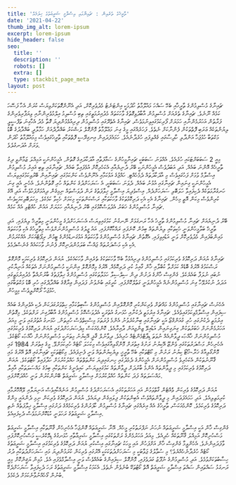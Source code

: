 ```yaml
---
title: 'ތާރީޚުގެ ތެރެއިން : ޗައިނާގައި އިސްލާމީ ޝަރީޢަތުގެ ހިލަމެއް'
date: '2021-04-22'
thumb_img_alt: lorem-ipsum
excerpt: lorem-ipsum
hide_header: false
seo:
  title: ''
  description: ''
  robots: []
  extra: []
  type: stackbit_page_meta
layout: post
---
```

ޗައިނާގެ މުސްލިމުންގެ ތާރީޚާއި ބެހޭ ސައްހަ މައުލޫމާތު ހޯދުމަކީ އިންޓަނެޓު މެދުވެރިކޮށް، އަދި އެނޫންގޮަތަކަށްވިޔަސް ކުރަން އެހާ ފަސޭހަ ކަމެއް ނޫނެވެ. ޗައިނާގެ ތެރެއަށް މުސްލިމުން އާބާދުވިގޮތުގެ ވާހަކަތައް މެދުއިރުމަތީގައި ތިބި މުސްލިމު އިލްމުވެރިންނާއި ވިޔަފާރިވެރިންގެ ފަރާތުން އަހަރުމެންނާއި ހަމަޔަށް ފޯރިކަމުގައިވިނަަމަވެސް، ޗައިނާގެ އެތެރޭގައި މުސްލިމުން ދިރިއުޅެމުންދިޔަ ގޮތާ މެދު އެހާގިނަ ތަފްސީލީ ލިޔުންތަކެއް ޢަރަބި ފޮތްތަކުން ފެންނާކަށް ނެތެވެ. ފަހަރެއްގައި މީގެ ގިނަ މަޢުލޫމާތު މޮންގޮލް ލަޝްކަރު ބަޣްދާދްއަށް ހަމާލާދީ ބަޣްދާދުގެ ބޮޑު މަކްތަބާ ހުޅުޖަހާ އަންދާލި ހާދިސާގައި ގެއްލިފައި ހުރެދާނެއެވެ. ހަމައެފަދައިން އިނގިރޭސީ ފޮތްތަކާއި ތާރީޚުގައިވެސް މިމައުލޫމާތު ހޯދަން ވަރަށް އުދަނގުލެވެ.



މިއީ 2 ސަބަބަށްޓަކައި ހުރެއެވެ. އެއްވަނަ ސަބަބަކީ ޗައިނާމީހުންގެ ސަގާފަތާއި އާދަކާދައިގެ ގޮތުން. އެމީހުންނަކީ އަމިއްލަ ޒަމާންވީ ދިގު ތާރީޚެއް އޮންނަ ބައެއް. އަދި އަބަދުވެސް އެމީހުންނަކީ ބޭރު ދުނިޔެއާއި އެކަހެރިކޮށް އުޅެފައިވާ ބައެއް. ޗައިނާގައި ތިބި ޣައިރު މުސްލިމުން އިސްލާމް ވުމަށް ފަހުގައިވެސް މި އާދަކާދަތައް ދެމެހެއްޓި. ހައްޖުގެ އަޅުކަމާއި އެނޫންވެސް ކަންކަމުގައި ޗައިނާއިން ބޭރުވިކަމުގައިވިޔަސް އެމީހުންނަކީ ގިނައިން ޗައިނާގައި އުޅުނު ބައެއް.
ދެވަނަ ސަބަބަކީ، އެ ސަރަހަށްދުގެ ކަންތައް ހުރި ގޮތުންނެވެ. އެހެނީ އެއީ ގިނަ ހަނގުރާމަތަކެއް ދެކިފައިވާ ހަލަބޮލި ސަރަހަށްދެއް. އިސްވެދިޔަ އިސްލާމީ ޚިލާފަތުގެ ރަން ދުވަސްތައް ނިމިގެން ދިއުމަށްފަހުވެސް އަދި އޭގެ ކުރިންވެސް މިކަން އޮތީ މިހެން. ޗައިނާގެ އެކި އެކި ދަރިކޮޅުތަކުގެ ވާހަކަތަކާއި ރަސްކަންތަކަކީ މިކަމަށް ހެކިވާ ކަމެކެވެ. މިހަލަބޮލިކަމަކީވެސް ޗައިނާ މުސްލިމުންގެ ޚަބަރު އެދުވަސްކޮޅުގައި ބޭރު ދުނިޔެއާއި ހަމަޔަށް އައުން ހުއްޓުވި އެއް ކަމެއް.

ބޭރު ދުނިޔެއަށް ޗައިނާ މުސްލިމުންގެ ތާރީޚު އެހާ ރަނގަޅަށް ނޭނގުނު ކަމުގައިވިޔަސް އެސަރަހަށްދުގެ މީހުންވަނީ މިތާރީޚް ލިޔެފައި. އަދި ތާރީޚް ބަލާމީހުންވަނީ ހެކިތަކާއި ލިޔުންތައް ބިމުން ކޮނެފައި ރައްކާކޮށްފައި. އައު ޖީލުގެ މުސްލިމުންނަށްވެސް މިތާރީޚުގެ އެކި ވާހަކަތައް މައިންބަފައިން މެދުވެރިކޮށް ވަނީ އަޑުއިވިފައި. އެގޮތުން ޗައިނާގެ މުސްލިމުންގެ ވާހަކަތައް އަޅުގަނޑުމެންގެ ޓީމުން ރިޕޯޓްއަކަށް އެއްކުރަމުން އެކި އެކި މަސްދަރުތައް ޖައްސާ ބަލަމުންދަނިކޮށް ފެނުނު ވާހަކައެއް ގެނެސްދެމެވެ.

ޗައިނާގެ ޔުއަން ދަރިކޮޅުގެ ވެރިކަމުގައި މުސްލިމުންގެ ދިރިއުޅުމާ ބެހޭ ވާހަކަތަކުގެ ތެރެއިން ވާހަކައެކެވެ. ޔުއަން ދަރިކޮޅުގެ ވެރިކަމަކީ މޮންގޮލް ރަސްކަމުގެ އޭރުގެ ބޮޑެއް ކަމަށްވާ ކުބްލާއި ޚާން ގާއިމު ކުރި ދަރިކޮޅެއް. އޭރުގެ މިމޮންގޮލް އިންނަކީ މުސްލިމުންނަށް އެތަކެއް އަނިޔާކުރި ނުބައި ނުލަފާ ބައެޔެކެވެ. ގެންގިސް ޚާންގެ ދަށުން ދިން ސިލްސިލާ ހަމަލާތަކުގައި މުސްލިމުންގެ ޚިލާފަތުގެ ބާރުނަައްތާ މެދުއިރުމަތީގައި އަދަދު ނުކުރެވޭހާ ގިނަ މުސްލިމުންނެއް އެމީހުންވަނީ ގަތުލްކޮށްފައި. ކުރީގައި ބުނެވުނު ފަދައިން ޢިރާޤްގެ ބަޣްދާދްގައި ހުރި ބޮޑު މަކްތަބާގައި ހުޅުޖަހާ ރޯކޮށްލީވެސް މިމީހުން.

އެހެނަސް ޗައިނާގައި މުސްލިމުންގެ މައްޗަށް ވެރިކަންކުރި މޮންގޮލްއިން މުސްލިމުންގެ ސާބިތުކަމާއި ހިތްވަރުގަދަކަން ދެކި އެވެރިންގެ ބައެއް ސިފައިން އިސްލާމްވިކަމުގައިވެއެވެ. ޗައިނާގެ އިރުމަތީ ދެކުނާއި ހުޅަނގު އުތުރަކީ އެދުވަސްކޮޅު މުސްލިމުންގެ އާބާދުގިނަ  ރަށްތަކެވެ. މިގޮތުން އިރުމަތީ ދެކުނުގައި ހުރި ގުއަންގްޒޯ އަކީ ޗައިނާގައި ބިނާކުރެވުނު އެންމެ ފުރަތަމަ މިސްކިތްވެސް ހުރިތަން. ހުޅަނގު އުތުރުގައި ވަނީ މިއަދު އަހަރުމެންނަށް ޚަބަރުތަކުން ގިނަގިނައިން އަޑުއިވޭ ޒިންޖިއަން ދާއިރާއެވެ. ކޮންމެއަކަސް މިދެސަރަހަށްދުގައި ޔުއަން ދަރިކޮޅުގެ ވެރިކަމުގައި މުސްލިމުންނަށް ޚާއްޞަ ދީވާންއެއް ނުވަތަ ޑިޕާޓްމެންޓެއް ހުރިއެވެ. ދިވާނުލް ޤާޛީ އޭކިޔުނު މިތަނަކީ މުސްލިމުންނަށް ޚާއްޞަ ކޯޓެކެވެ. އެހެނިހެން މަސްދަރުތަކުގައި ވެންޒޫ އޭކިޔުނު ރަށުގެ އިތުރަށް މޮންގޯލިއާގައިވެސް މިކަހަލަ ކޯޓެއް ހުރިކަމަށްވޭ. މީގެ އިތުރަށް 1984 ގައި މޮންގޯލިއާގެ ޚަރާ-ޚޯޓޯ ކިޔުނު ރަށުން މި ކޯޓްތަކާއި ބެހޭ ތާރީޚީ ލިޔެކިޔުންތައް ވަނީ ފެނިފައެވެ. މިކޯޓުތަކަކީ ޗައިނާގައި އޮތް އޭރުގެ މައި ޤާނޫނުތަކުން އެކަހެރިވެ މުސްލިމުންނަށް އެމީހުންގެ ދެމެދުގައި ހިނގައިދިޔަ ކަންތަތްތައް ހައްލުކުރުމަށް ހަދާފައިވާ ކޯޓުތަކެވެ. ޔުއަން ދަރިކޮޅުގެ ވެރިކަމުގައި މި ދީވާންތައް އެންމެ ބާރުދަށް ދީވާންތައް ކަމުގައިވިޔަސް، ކައިވެނީގެ ކަންތަކާއި ބިމުގެ މައްސަލަތަކާއި އާއިލާ މައްސަލަތައް ފަދަ ކަންތައް ހަައްލުކުރުމަށް އިސްލާމީ ޝަރީޢަތް ބޭނުންކުރުން ވަނީ ހުއްދަކޮށްފައި.

ޔުއަން ދަރިކޮޅުގެ ވެރިކަން ވެެއްޓެން ގާތްވަމުން އައި އަހަރުތަކުގައި އެސަރަހަށްދުގެ މުސްލިމުން އަނެއްކާއިވެސް އަނިޔަލާއި ލޭއޮހޮރުމާއި ކުރިމަތިލިއެވެ. އަދި ހަމައެފަދައިން މި ދީވާންތައްވެސް އެބިންތަކުން ފިލައިގެން ދިޔައެވެ. ޔުއަން ދަރިކޮޅުގެ ވެރިކަން ނިމި ދެންއައީ މިންގް ދަރިކޮޅުގެ ވެރިކަމެވެ. ކޮންމެއަކަސް، ތާރީޚުގެ އެއް އިރެއްގައި ޗައިނާގެ މުސްލިމުން ކާފަރުންގެ ވެރިކަމެއްގެ ދަށުގައި އިސްލާމީ ޚިލާފަތެއް ނެތި އިސްލާމީ ޝަރީޢަތުގެ ރަހަވަނީ ކުޑަކޮށްނަމަވެސް ދެކިފައިއެވެ.

ގެންގިސް ޚާން އަކީ އިސްލާމީ ޝަރީޢަތައް ނުހަނު ނަފްރަތުކުރި މީހެއް. އޭނާ ޝަރީޢަތައް ގޮންޖަހާ އެހެނިހެން ޤާނޫތަކާއި އިސްލާމީ ޝަރީޢަތް މަސްހުނިކޮށް އަމިއްލަ ޤާނޫތަކެއް ހެދިއެވެ. މިއަދު އަހަރުމެންގެ ރަށްތަކުގައި އިސްލާމީ ޝަރިޢާތާއި ހުޅަނގުގެ ޑިމޮކްރެސީ މަސްހުނިކޮށްފައި ވާފަދައިންނެވެ. އެހެންވީމާ ގެންގިސް ޚާން އަށްފަހުން އައި މީހަކު ޗައިނާގައި އިސްކުރި ޔުއަން ދަރިކޮޅުގެ ވެރިކަމުގައި އިސްލާމީ ޝަރީޢަތުގެ ކޯޓެއް ހުރެދާނެހެއްޔެވެ؟ މި ސުވާލުގެ ޖަވާބަކީ މި ސަރަހަށްދުތަކަކަކީ އޭރުގައި ވެރިކަން ކުރަމުންދިޔަ މައި ސަރަހަށްދުތަކާއި ދުރު ހިސާބުތަކަށްވުމެވެ. އަދި މުސްލިމުންގެ ނުފޫޒު ގަދަވެފައި، މޮންގޮލް ސިފައިންގެ ބައެއްވެސް ވަނީ އިސްލާމްވެފައި އެވެ. މުޅިން ޔަޤީންކޮށް މިއީ ރަނގަޅު ސައްތައިން ސައްތަ އިސްލާމީ ޝަރީޢަތް އޮތް ކޯޓުތަކޭ ބުނެވެން ނެތެވެ. އެކަމަކު އިސްލާމީ ޝަރީޢަތުގެ ރަހަ ދެކިފައިވާ ސަރަހަށްދެކޭ ބުނުން ގޯހެއްނުވާނެކަމަށް ދެކެމެވެ.
